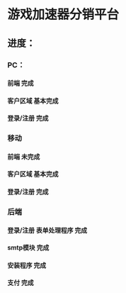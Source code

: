 # 游戏加速器分销平台
## 进度：
### PC：
  #### 前端 完成
  #### 客户区域 基本完成
  #### 登录/注册 完成
### 移动
  #### 前端 未完成
  #### 客户区域 基本完成
  #### 登录/注册 完成
### 后端
  #### 登录/注册 表单处理程序 完成
  #### smtp模块 完成
  #### 安装程序 完成
  #### 支付 完成
